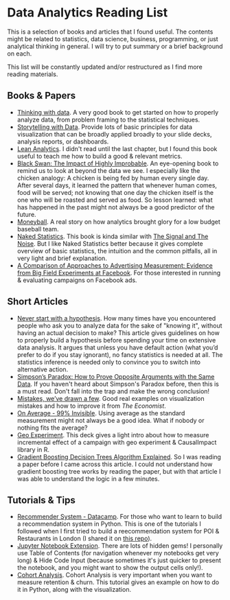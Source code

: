 # Data Analytics Reading List
This is a selection of books and articles that I found useful. The contents might be related to statistics, data science, business, programming, or just analytical thinking in general. I will try to put summary or a brief background on each.

This list will be constantly updated and/or restructured as I find more reading materials.

## Books & Papers
- [Thinking with data](https://learning.oreilly.com/library/view/thinking-with-data/9781491949757/). A very good book to get started on how to properly analyze data, from problem framing to the statistical techniques.
- [Storytelling with Data](https://www.amazon.com/Storytelling-Data-Visualization-Business-Professionals/dp/1119002257). Provide lots of basic principles for data visualization that can be broadly applied broadly to your slide decks, analysis reports, or dashboards.
- [Lean Analytics](https://www.amazon.com/Lean-Analytics-Better-Startup-Faster/dp/1449335675). I didn't read until the last chapter, but I found this book useful to teach me how to build a good & relevant metrics.
- [Black Swan: The Impact of Highly Improbable](https://www.amazon.com/Black-Swan-Improbable-Robustness-Fragility/dp/081297381X). An eye-opening book to remind us to look at beyond the data we see. I especially like the chicken analogy: A chicken is being fed by human every single day. After several days, it learned the pattern that whenever human comes, food will be served; not knowing that one day the chicken itself is the one who will be roasted and served as food. So lesson learned: what has happened in the past might not always be a good predictor of the future. 
- [Moneyball](https://www.amazon.com/Moneyball-Art-Winning-Unfair-Game/dp/0393324818). A real story on how analytics brought glory for a low budget baseball team. 
- [Naked Statistics](https://www.amazon.com/Naked-Statistics-Stripping-Dread-Data/dp/1480590185). This book is kinda similar with [The Signal and The Noise](https://www.amazon.com/Signal-Noise-Many-Predictions-Fail-but/dp/0143125087). But I like Naked Statistics better because it gives complete overview of basic statistics, the intuition and the common pitfalls, all in very light and brief explanation. 
- [A Comparison of Approaches to Advertising Measurement: Evidence from Big Field Experiments at Facebook](https://www.kellogg.northwestern.edu/faculty/gordon_b/files/fb_comparison.pdf). For those interested in running & evaluating campaigns on Facebook ads. 

## Short Articles 
- [Never start with a hypothesis](https://towardsdatascience.com/hypothesis-testing-decoded-for-movers-and-shakers-bfc2bc34da41). How many times have you encountered people who ask you to analyze data for the sake of "knowing it", without having an actual decision to make? This article gives guidelines on how to properly build a hypothesis before spending your time on extensive data analysis. It argues that unless you have default action (what you’d prefer to do if you stay ignorant), no fancy statistics is needed at all. The statistics inference is needed only to convince you to switch into alternative action.
- [Simpson’s Paradox: How to Prove Opposite Arguments with the Same Data](https://towardsdatascience.com/simpsons-paradox-how-to-prove-two-opposite-arguments-using-one-dataset-1c9c917f5ff9). If you haven't heard about Simpson's Paradox before, then this is a must read. Don't fall into the trap and make the wrong conclusion!
- [Mistakes, we’ve drawn a few](https://medium.economist.com/mistakes-weve-drawn-a-few-8cdd8a42d368). Good real examples on visualization mistakes and how to improve it from *The Economist*.
- [On Average - 99% Invisible](https://99percentinvisible.org/episode/on-average/). Using average as the standard measurement might not always be a good idea. What if nobody or nothing fits the average?
- [Geo Experiment](https://github.com/DusRUG/20191212-geo-experiments/blob/master/geo-experiments.pdf). This deck gives a light intro about how to measure incremental effect of a campaign with geo experiment & CausalImpact library in R. 
- [Gradient Boosting Decision Trees Algorithm Explained](https://towardsdatascience.com/machine-learning-part-18-boosting-algorithms-gradient-boosting-in-python-ef5ae6965be4). So I was reading a paper before I came across this article. I could not understand how gradient boosting tree works by reading the paper, but with that article I was able to understand the logic in a few minutes.

## Tutorials & Tips
- [Recommender System - Datacamp](https://www.datacamp.com/community/tutorials/recommender-systems-python). For those who want to learn to build a recommendation system in Python. This is one of the tutorials I followed when I first tried to build a reecommendation system for POI & Restaurants in London (I shared it on [this repo](https://github.com/dindatisi/next_to_visit)).
- [Jupyter Notebook Extension](https://towardsdatascience.com/jupyter-notebook-extensions-517fa69d2231). There are lots of hidden gems! I personally use Table of Contents (for navigation whenever my notebooks get very long) & Hide Code Input (because sometimes it's just quicker to present the notebook, and you might want to show the output cells only!). 
- [Cohort Analysis](http://www.gregreda.com/2015/08/23/cohort-analysis-with-python/). Cohort Analysis is very important when you want to measure retention & churn. This tutorial gives an example on how to do it in Python, along with the visualization.
